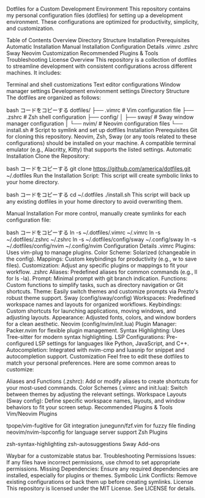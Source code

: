 Dotfiles for a Custom Development Environment
This repository contains my personal configuration files (dotfiles) for setting up a development environment. These configurations are optimized for productivity, simplicity, and customization.

Table of Contents
Overview
Directory Structure
Installation
Prerequisites
Automatic Installation
Manual Installation
Configuration Details
.vimrc
.zshrc
Sway
Neovim
Customization
Recommended Plugins & Tools
Troubleshooting
License
Overview
This repository is a collection of dotfiles to streamline development with consistent configurations across different machines. It includes:

Terminal and shell customizations
Text editor configurations
Window manager settings
Development environment settings
Directory Structure
The dotfiles are organized as follows:

bash
コードをコピーする
dotfiles/
├── .vimrc                   # Vim configuration file
├── .zshrc                   # Zsh shell configuration
├── config/
│   ├── sway/                # Sway window manager configuration
│   └── nvim/                # Neovim configuration files
└── install.sh               # Script to symlink and set up dotfiles
Installation
Prerequisites
Git for cloning this repository.
Neovim, Zsh, Sway (or any tools related to these configurations) should be installed on your machine.
A compatible terminal emulator (e.g., Alacritty, Kitty) that supports the listed settings.
Automatic Installation
Clone the Repository:

bash
コードをコピーする
git clone https://github.com/america/dotfiles.git ~/.dotfiles
Run the Installation Script: This script will create symbolic links to your home directory.

bash
コードをコピーする
cd ~/.dotfiles
./install.sh
This script will back up any existing dotfiles in your home directory to avoid overwriting them.

Manual Installation
For more control, manually create symlinks for each configuration file:

bash
コードをコピーする
ln -s ~/.dotfiles/.vimrc ~/.vimrc
ln -s ~/.dotfiles/.zshrc ~/.zshrc
ln -s ~/.dotfiles/config/sway ~/.config/sway
ln -s ~/.dotfiles/config/nvim ~/.config/nvim
Configuration Details
.vimrc
Plugins: Uses vim-plug to manage plugins.
Color Scheme: Solarized (changeable in the config).
Mappings: Custom keybindings for productivity (e.g., <leader>w to save files).
Customization: Adjust any specific plugins or mappings to fit your workflow.
.zshrc
Aliases: Predefined aliases for common commands (e.g., ll for ls -la).
Prompt: Minimal prompt with git branch indication.
Functions: Custom functions to simplify tasks, such as directory navigation or Git shortcuts.
Theme: Easily switch themes and customize prompts via Prezto's robust theme support.
Sway (config/sway/config)
Workspaces: Predefined workspace names and layouts for organized workflows.
Keybindings: Custom shortcuts for launching applications, moving windows, and adjusting layouts.
Appearance: Adjusted fonts, colors, and window borders for a clean aesthetic.
Neovim (config/nvim/init.lua)
Plugin Manager: Packer.nvim for flexible plugin management.
Syntax Highlighting: Uses Tree-sitter for modern syntax highlighting.
LSP Configurations: Pre-configured LSP settings for languages like Python, JavaScript, and C++.
Autocompletion: Integrated with nvim-cmp and luasnip for snippet and autocompletion support.
Customization
Feel free to edit these dotfiles to match your personal preferences. Here are some common areas to customize:

Aliases and Functions (.zshrc): Add or modify aliases to create shortcuts for your most-used commands.
Color Schemes (.vimrc and init.lua): Switch between themes by adjusting the relevant settings.
Workspace Layouts (Sway config): Define specific workspace names, layouts, and window behaviors to fit your screen setup.
Recommended Plugins & Tools
Vim/Neovim Plugins

tpope/vim-fugitive for Git integration
junegunn/fzf.vim for fuzzy file finding
neovim/nvim-lspconfig for language server support
Zsh Plugins

zsh-syntax-highlighting
zsh-autosuggestions
Sway Add-ons

Waybar for a customizable status bar.
Troubleshooting
Permissions Issues: If any files have incorrect permissions, use chmod to set appropriate permissions.
Missing Dependencies: Ensure any required dependencies are installed, especially for plugins or themes.
Symbolic Link Conflicts: Remove existing configurations or back them up before creating symlinks.
License
This repository is licensed under the MIT License. See LICENSE for details.
